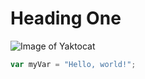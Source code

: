 # Heading One

![Image of Yaktocat](https://octodex.github.com/images/yaktocat.png)

``` javascript
var myVar = "Hello, world!";
```
